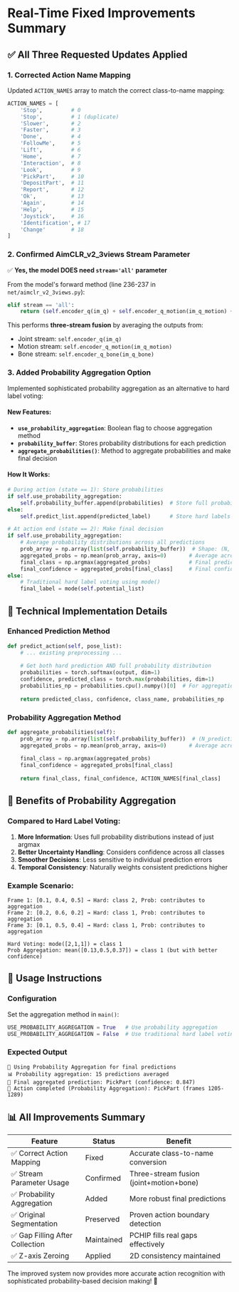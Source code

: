 # Real-Time Fixed Improvements Summary

## ✅ **All Three Requested Updates Applied**

### **1. Corrected Action Name Mapping**
Updated `ACTION_NAMES` array to match the correct class-to-name mapping:

```python
ACTION_NAMES = [
    'Stop',         # 0
    'Stop',         # 1 (duplicate)
    'Slower',       # 2
    'Faster',       # 3
    'Done',         # 4
    'FollowMe',     # 5
    'Lift',         # 6
    'Home',         # 7
    'Interaction',  # 8
    'Look',         # 9
    'PickPart',     # 10
    'DepositPart',  # 11
    'Report',       # 12
    'Ok',           # 13
    'Again',        # 14
    'Help',         # 15
    'Joystick',     # 16
    'Identification', # 17
    'Change'        # 18
]
```

### **2. Confirmed AimCLR_v2_3views Stream Parameter**
✅ **Yes, the model DOES need `stream='all'` parameter**

From the model's forward method (line 236-237 in `net/aimclr_v2_3views.py`):
```python
elif stream == 'all':
    return (self.encoder_q(im_q) + self.encoder_q_motion(im_q_motion) + self.encoder_q_bone(im_q_bone)) / 3.
```

This performs **three-stream fusion** by averaging the outputs from:
- Joint stream: `self.encoder_q(im_q)`
- Motion stream: `self.encoder_q_motion(im_q_motion)`  
- Bone stream: `self.encoder_q_bone(im_q_bone)`

### **3. Added Probability Aggregation Option**
Implemented sophisticated probability aggregation as an alternative to hard label voting:

#### **New Features:**
- **`use_probability_aggregation`**: Boolean flag to choose aggregation method
- **`probability_buffer`**: Stores probability distributions for each prediction
- **`aggregate_probabilities()`**: Method to aggregate probabilities and make final decision

#### **How It Works:**
```python
# During action (state == 1): Store probabilities
if self.use_probability_aggregation:
    self.probability_buffer.append(probabilities)  # Store full probability distribution
else:
    self.predict_list.append(predicted_label)      # Store hard labels

# At action end (state == 2): Make final decision
if self.use_probability_aggregation:
    # Average probability distributions across all predictions
    prob_array = np.array(list(self.probability_buffer))  # Shape: (N, 19)
    aggregated_probs = np.mean(prob_array, axis=0)       # Average across time
    final_class = np.argmax(aggregated_probs)            # Final prediction
    final_confidence = aggregated_probs[final_class]     # Final confidence
else:
    # Traditional hard label voting using mode()
    final_label = mode(self.potential_list)
```

## 🔧 **Technical Implementation Details**

### **Enhanced Prediction Method**
```python
def predict_action(self, pose_list):
    # ... existing preprocessing ...
    
    # Get both hard prediction AND full probability distribution
    probabilities = torch.softmax(output, dim=1)
    confidence, predicted_class = torch.max(probabilities, dim=1)
    probabilities_np = probabilities.cpu().numpy()[0]  # For aggregation
    
    return predicted_class, confidence, class_name, probabilities_np
```

### **Probability Aggregation Method**
```python
def aggregate_probabilities(self):
    prob_array = np.array(list(self.probability_buffer))  # (N_predictions, 19_classes)
    aggregated_probs = np.mean(prob_array, axis=0)       # Average across predictions
    
    final_class = np.argmax(aggregated_probs)
    final_confidence = aggregated_probs[final_class]
    
    return final_class, final_confidence, ACTION_NAMES[final_class]
```

## 🎯 **Benefits of Probability Aggregation**

### **Compared to Hard Label Voting:**

1. **More Information**: Uses full probability distributions instead of just argmax
2. **Better Uncertainty Handling**: Considers confidence across all classes
3. **Smoother Decisions**: Less sensitive to individual prediction errors
4. **Temporal Consistency**: Naturally weights consistent predictions higher

### **Example Scenario:**
```
Frame 1: [0.1, 0.4, 0.5] → Hard: class 2, Prob: contributes to aggregation
Frame 2: [0.2, 0.6, 0.2] → Hard: class 1, Prob: contributes to aggregation  
Frame 3: [0.1, 0.5, 0.4] → Hard: class 1, Prob: contributes to aggregation

Hard Voting: mode([2,1,1]) = class 1
Prob Aggregation: mean([0.13,0.5,0.37]) = class 1 (but with better confidence)
```

## 🚀 **Usage Instructions**

### **Configuration**
Set the aggregation method in `main()`:
```python
USE_PROBABILITY_AGGREGATION = True   # Use probability aggregation
USE_PROBABILITY_AGGREGATION = False  # Use traditional hard label voting
```

### **Expected Output**
```
🎯 Using Probability Aggregation for final predictions
📊 Probability aggregation: 15 predictions averaged
🎯 Final aggregated prediction: PickPart (confidence: 0.847)
🎯 Action completed (Probability Aggregation): PickPart (frames 1205-1289)
```

## 📊 **All Improvements Summary**

| Feature | Status | Benefit |
|---------|--------|---------|
| ✅ Correct Action Mapping | Fixed | Accurate class-to-name conversion |
| ✅ Stream Parameter Usage | Confirmed | Three-stream fusion (joint+motion+bone) |
| ✅ Probability Aggregation | Added | More robust final predictions |
| ✅ Original Segmentation | Preserved | Proven action boundary detection |
| ✅ Gap Filling After Collection | Maintained | PCHIP fills real gaps effectively |
| ✅ Z-axis Zeroing | Applied | 2D consistency maintained |

The improved system now provides more accurate action recognition with sophisticated probability-based decision making! 🎉

